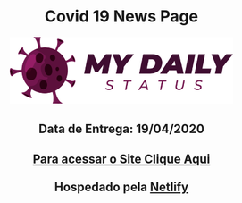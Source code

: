 <h1 align="center"> Covid 19 News Page</h1>

<h4 align="center">
    <a href="#">
        <img src="logo.png" alt="Covid-19-logo" width="400px">
    </a>
</h4>

<h2 align="center">
    <b>
        Data de Entrega: 19/04/2020
    </b>
</h2>


<h2 align="center">
    <a href="https://covid-19-daily-status.netlify.app/index.html" target="_blank">
        Para acessar o Site Clique Aqui 
    </a>
    <br><br>
    Hospedado pela
    <a href="https://www.netlify.com/" target="_blank">Netlify</a>
</h2>



